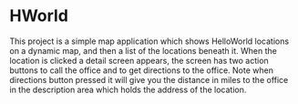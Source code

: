 # HWorld
This project is a simple map application
which shows HelloWorld locations on a dynamic map,
and then a list of the locations beneath it.
When the location is clicked a detail screen appears,
the screen has two action buttons to call the office and 
to get directions to the office. Note when directions button
pressed it will give you the distance in miles to the office in
the description area which holds the address of the location.


